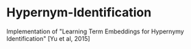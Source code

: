 # Hypernym-Identification
Implementation of "Learning Term Embeddings for Hypernymy Identification" [Yu et al, 2015]
